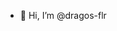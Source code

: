 - 👋 Hi, I’m @dragos-flr

<!---
dragos-flr/dragos-flr is a ✨ special ✨ repository because its `README.md` (this file) appears on your GitHub profile.
You can click the Preview link to take a look at your changes.
--->
